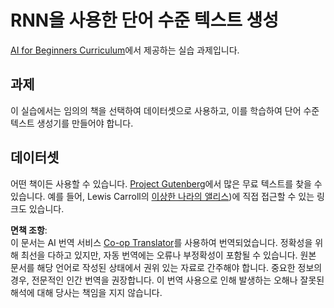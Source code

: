 <!--
CO_OP_TRANSLATOR_METADATA:
{
  "original_hash": "439e12796197a90e7623d4c9c057b9c2",
  "translation_date": "2025-08-24T21:24:56+00:00",
  "source_file": "lessons/5-NLP/17-GenerativeNetworks/lab/README.md",
  "language_code": "ko"
}
-->
# RNN을 사용한 단어 수준 텍스트 생성

[AI for Beginners Curriculum](https://github.com/microsoft/ai-for-beginners)에서 제공하는 실습 과제입니다.

## 과제

이 실습에서는 임의의 책을 선택하여 데이터셋으로 사용하고, 이를 학습하여 단어 수준 텍스트 생성기를 만들어야 합니다.

## 데이터셋

어떤 책이든 사용할 수 있습니다. [Project Gutenberg](https://www.gutenberg.org/)에서 많은 무료 텍스트를 찾을 수 있습니다. 예를 들어, Lewis Carroll의 [이상한 나라의 앨리스](https://www.gutenberg.org/files/11/11-0.txt))에 직접 접근할 수 있는 링크도 있습니다.

**면책 조항**:  
이 문서는 AI 번역 서비스 [Co-op Translator](https://github.com/Azure/co-op-translator)를 사용하여 번역되었습니다. 정확성을 위해 최선을 다하고 있지만, 자동 번역에는 오류나 부정확성이 포함될 수 있습니다. 원본 문서를 해당 언어로 작성된 상태에서 권위 있는 자료로 간주해야 합니다. 중요한 정보의 경우, 전문적인 인간 번역을 권장합니다. 이 번역 사용으로 인해 발생하는 오해나 잘못된 해석에 대해 당사는 책임을 지지 않습니다.